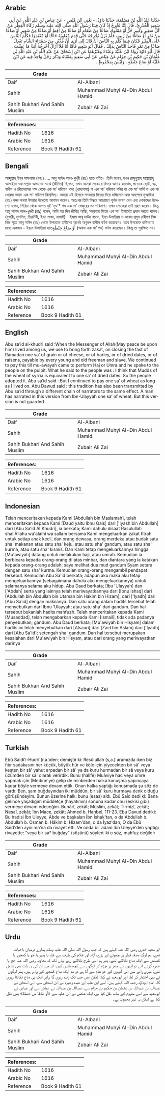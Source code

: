 ## Arabic


<div dir="rtl" lang="ar" style={{fontSize:'larger',backgroundColor:'#f8f9fa',padding:20}}>
حَدَّثَنَا عَبْدُ اللَّهِ بْنُ مَسْلَمَةَ، حَدَّثَنَا دَاوُدُ، - يَعْنِي ابْنَ قَيْسٍ - عَنْ عِيَاضِ بْنِ عَبْدِ اللَّهِ، عَنْ أَبِي سَعِيدٍ الْخُدْرِيِّ، قَالَ كُنَّا نُخْرِجُ إِذْ كَانَ فِينَا رَسُولُ اللَّهِ صلى الله عليه وسلم زَكَاةَ الْفِطْرِ عَنْ كُلِّ صَغِيرٍ وَكَبِيرٍ حُرٍّ أَوْ مَمْلُوكٍ صَاعًا مِنْ طَعَامٍ أَوْ صَاعًا مِنْ أَقِطٍ أَوْ صَاعًا مِنْ شَعِيرٍ أَوْ صَاعًا مِنْ تَمْرٍ أَوْ صَاعًا مِنْ زَبِيبٍ فَلَمْ نَزَلْ نُخْرِجُهُ حَتَّى قَدِمَ مُعَاوِيَةُ حَاجًّا أَوْ مُعْتَمِرًا فَكَلَّمَ النَّاسَ عَلَى الْمِنْبَرِ فَكَانَ فِيمَا كَلَّمَ بِهِ النَّاسَ أَنْ قَالَ إِنِّي أَرَى أَنَّ مُدَّيْنِ مِنْ سَمْرَاءِ الشَّامِ تَعْدِلُ صَاعًا مِنْ تَمْرٍ فَأَخَذَ النَّاسُ بِذَلِكَ ‏.‏ فَقَالَ أَبُو سَعِيدٍ فَأَمَّا أَنَا فَلاَ أَزَالُ أُخْرِجُهُ أَبَدًا مَا عِشْتُ ‏.‏ قَالَ أَبُو دَاوُدَ رَوَاهُ ابْنُ عُلَيَّةَ وَعَبْدَةُ وَغَيْرُهُمَا عَنِ ابْنِ إِسْحَاقَ عَنْ عَبْدِ اللَّهِ بْنِ عَبْدِ اللَّهِ بْنِ عُثْمَانَ بْنِ حَكِيمِ بْنِ حِزَامٍ عَنْ عِيَاضٍ عَنْ أَبِي سَعِيدٍ بِمَعْنَاهُ وَذَكَرَ رَجُلٌ وَاحِدٌ فِيهِ عَنِ ابْنِ عُلَيَّةَ أَوْ صَاعَ حِنْطَةٍ ‏.‏ وَلَيْسَ بِمَحْفُوظٍ ‏.‏
</div>
<div style={{backgroundColor:'#f8f9fa',padding:20, marginBottom: 10}}><table> <thead> <tr> <th>Grade</th> <th></th> </tr> </thead> <tbody> <tr><td>Daif</td><td>Al-Albani</td></tr><tr><td>Sahih</td><td>Muhammad Muhyi Al-Din Abdul Hamid</td></tr><tr><td>Sahih Bukhari And Sahih Muslim</td><td>Zubair Ali Zai</td></tr></tbody></table><table> <thead> <tr> <th>References:</th> <th></th> </tr> </thead> <tbody><tr><td>Hadith No</td><td>1616</td></tr><tr><td>Arabic No</td><td>1616</td></tr><tr><td>Reference</td><td>Book 9 Hadith 61</td></tr></tbody></table></div>

## Bengali


<div dir="ltr" lang="bn" style={{fontSize:'larger',backgroundColor:'#f8f9fa',padding:20}}>
আব্দুল্লাহ্‌ ইব্‌ন মাসলামা (রহঃ) .... আবু সাঈদ আল-খুদ্‌রী (রাঃ) হতে বর্ণিত। তিনি বলেন, যখন রাসূলুল্লাহ্‌ সাল্লাল্লাহু আলাইহে ওয়াসাল্লাম আমাদের মাঝে (জীবিত) ছিলেন, তখন আমরা সদ্‌কায়ে ফিতর আদায় করতাম, প্রত্যেক ছোট, বড়, স্বাধীন ও ক্রীতদাসের পক্ষ থেকে এক সা’ পরিমাণ খাদ্য (খাদ্যশস্য) বা এক সা’ পরিমাণ পনির বা এক সা’ বার্লি বা এক সা খোরমা অথবা এক সা’ পরিমাণ কিস্‌মিস্‌। আমরা এই হিসাবে সদকায়ে ফিতর দিয়ে যাচ্ছিলাম এবং অবশেষে মুআবিয়া (রাঃ) হজ্জ অথবা উমরার উদ্দেশ্যে আগমন করেন। অতঃপর তিনি মিম্বরে আরোহণ পূর্বক ভাষণ দেন এবং লোকদের উদ্দেশ্যে বলেন, সিরিয়া থেকে আগত দুই ‘মুদ্দ’* গম এক সা’ খেজুরের সম পরিমাণ। তখন লোকেরা তাই গ্রহণ করেন। কিন্তু আবু সাঈদ আল-খুদরী (রাঃ) বলেন, আমি যত দিন জীবিত আছি, সদ্‌কায়ে ফিতর এক সা’ হিসাবেই প্রদান করতে থাকব। (বুখারী, মুসলিম, তিরমিযী, ইব্‌ন মাজা, নাসাঈ)। ইমাম আবূ দাউদ বলেন, ইব্‌ন উলাইয়্যা ও আবদা প্রমুখ রাবীগণ নিজ নিজ সূত্রে আবু সাঈদ (রাঃ) থেকে উপরোক্ত হাদীসের অর্থের অনুরূপ হাদীস বর্ণনা করেছেন। তবে উপরোক্ত রাবীগণের মধ্যে একজন – ইব্‌নে উলাইয়্যা হতেأَوْ صَاعَ حِنْطَةٍ (অথবা এক সা’ গম) বর্ণনা করেছেন। কিন্তু তা সুরক্ষিত নয়।
</div>
<div style={{backgroundColor:'#f8f9fa',padding:20, marginBottom: 10}}><table> <thead> <tr> <th>Grade</th> <th></th> </tr> </thead> <tbody> <tr><td>Daif</td><td>Al-Albani</td></tr><tr><td>Sahih</td><td>Muhammad Muhyi Al-Din Abdul Hamid</td></tr><tr><td>Sahih Bukhari And Sahih Muslim</td><td>Zubair Ali Zai</td></tr></tbody></table><table> <thead> <tr> <th>References:</th> <th></th> </tr> </thead> <tbody><tr><td>Hadith No</td><td>1616</td></tr><tr><td>Arabic No</td><td>1616</td></tr><tr><td>Reference</td><td>Book 9 Hadith 61</td></tr></tbody></table></div>

## English


<div dir="ltr" lang="en" style={{fontSize:'larger',backgroundColor:'#f8f9fa',padding:20}}>
Abu sa’id al-khudri said :When the Messenger of Allah(May peace be upon him) lived among us, we use to bring forth zakat, on closing the fast of Ramadan one sa’ of grain or of cheese, or of barley, or of dried dates, or of raisens, payable by every young and old freeman and slave. We continued to pay this till mu-awayah came to perform Haj or Umra and he spoke to the people on the pulpit. What he said to the people was : I think that Mudds of the wheat of syrria is equivalent to one sa’ of dried dates. So the people adopted it. Abu sa’id said : But I continued to pay one sa’ of wheat as long as I lived on. Abu Dawud said : this tradition has also been transmitted by Abu sa’id through a different chain of narrators to the same effect. A man has narrated in this version from Ibn-Ulayyah one sa’ of wheat. But this version is not guarded
</div>
<div style={{backgroundColor:'#f8f9fa',padding:20, marginBottom: 10}}><table> <thead> <tr> <th>Grade</th> <th></th> </tr> </thead> <tbody> <tr><td>Daif</td><td>Al-Albani</td></tr><tr><td>Sahih</td><td>Muhammad Muhyi Al-Din Abdul Hamid</td></tr><tr><td>Sahih Bukhari And Sahih Muslim</td><td>Zubair Ali Zai</td></tr></tbody></table><table> <thead> <tr> <th>References:</th> <th></th> </tr> </thead> <tbody><tr><td>Hadith No</td><td>1616</td></tr><tr><td>Arabic No</td><td>1616</td></tr><tr><td>Reference</td><td>Book 9 Hadith 61</td></tr></tbody></table></div>

## Indonesian


<div dir="ltr" lang="id" style={{fontSize:'larger',backgroundColor:'#f8f9fa',padding:20}}>
Telah menceritakan kepada Kami [Abdullah bin Maslamah], telah menceritakan kepada Kami [Daud yaitu Ibnu Qais] dari ['Iyash bin Abdullah] dari [Abu Sa'id Al Khudri], ia berkata; Kami dahulu disaat Rasulullah shallAllahu wa'alaihi wa sallam bersama Kami mengeluarkan zakat fitrah untuk setiap anak kecil, dan orang dewasa, orang merdeka atau budak satu sha' makanan atau satu sha' keju, atau satu sha' gandum, atau satu sha' kurma, atau satu sha' kismis. Dan Kami tetap mengeluarkannya hingga [Mu'awiyah] datang untuk melakukan haji, atau umrah. Kemudian ia berbicara kepada orang-orang di atas minbar, dan diantara yang ia katakan kepada orang-orang adalah; saya melihat dua mud gandum Syam setara dengan satu sha' kurma. Kemudian orang-orang mengambil pendapat tersebut. Kemudian Abu Sa'id berkata; adapun aku maka aku tetap mengeluarkannya (sebagaimana dahulu aku mengeluarkannya) untuk selamanya selama aku hidup. Abu Daud berkata; [Ibu 'Ulayyah] dan ['Abdah] serta yang lainnya telah meriwayatkannya dari [Ibnu Ishaq] dari [Abdullah bin Abdullah bin Utsman bin Hakim bin Hizam], dari ['Iyadh] dari [Abu Sa'id] dengan maknanya. Dan satu orang dalam hadits tersebut telah menyebutkan dari Ibnu 'Ulayyah; atau satu sha' dari gandum. Dan hal tersebut bukanlah hadits mahfuzh. Telah menceritakan kepada Kami [Musaddad], telah mengabarkan kepada Kami [Ismail], tidak ada padanya penyebutkan; gandum. Abu Daud berkata; [Mu'awiyah bin Hisyam] dalam hadits ini telah menyebutkan dari [Atsauri] dari [Zaid bin Aslam] dari ['Iyadh] dari [Abu Sa'id]; setengah sha' gandum. Dan hal tersebut merupakan kesalahan dari Mu'awiyah bin Hisyam, atau dari orang yang meriwayatkan darinya
</div>
<div style={{backgroundColor:'#f8f9fa',padding:20, marginBottom: 10}}><table> <thead> <tr> <th>Grade</th> <th></th> </tr> </thead> <tbody> <tr><td>Daif</td><td>Al-Albani</td></tr><tr><td>Sahih</td><td>Muhammad Muhyi Al-Din Abdul Hamid</td></tr><tr><td>Sahih Bukhari And Sahih Muslim</td><td>Zubair Ali Zai</td></tr></tbody></table><table> <thead> <tr> <th>References:</th> <th></th> </tr> </thead> <tbody><tr><td>Hadith No</td><td>1616</td></tr><tr><td>Arabic No</td><td>1616</td></tr><tr><td>Reference</td><td>Book 9 Hadith 61</td></tr></tbody></table></div>

## Turkish


<div dir="ltr" lang="tr" style={{fontSize:'larger',backgroundColor:'#f8f9fa',padding:20}}>
Ebû Saidi'l-Hudrî (r.a.)den; demiştir ki: Resûlullah (s,a.) aramızda iken biz fıtır sadakasını her küçük, büyük hür ve köle için yiyecekten bir sâ' veya keşten bir sâ' yahut arpadan bir sâ' ya da kuru hurmadan bir sâ veya kuru üzümden bir sâ' olarak verirdik. Bunu (halife) Muâviye hac veya umre yapmak için (Medine'ye) gelip de minberden halka konuşma yapıncaya kadar böyle vermeye devam ettik. Onun halka yaptığı konuşmada şu söz de vardı: Ben, şam buğdayından iki müddün, bir sâ' kuru hurmaya denk olduğu görüşündeyim. Bunun üzerine halk, bunu (esas) aldı. Ebû Said dedi ki: Bana gelince yaşadığım müddetçe (hayatımın) sonuna kadar onu (eskisi gibi) vermeye devam edeceğim. Buhârî, zekât; Müslim, zekât; Tirmizî, zekât; Nesaî, zekât; îbn Mace, zekât; Ahmed b. Hanbel, 111-23. Ebu Davud dediki: Bu hadisi İbn Uleyye, Abde ve başkaları İbn İshak'tan, o da Abdullah b. Abdullah b. Osman b. Hâkim b. Hizam'dan, o da İyaz'dan, O da Ebû Said'den aynı ma’na da rivayet etti. Ve onda bir adam İbn Uleyye'den yaptığı rivayette: "veya bir sa* buğday" (sözünü) söyledi ki o söz, mahfuz değildir
</div>
<div style={{backgroundColor:'#f8f9fa',padding:20, marginBottom: 10}}><table> <thead> <tr> <th>Grade</th> <th></th> </tr> </thead> <tbody> <tr><td>Daif</td><td>Al-Albani</td></tr><tr><td>Sahih</td><td>Muhammad Muhyi Al-Din Abdul Hamid</td></tr><tr><td>Sahih Bukhari And Sahih Muslim</td><td>Zubair Ali Zai</td></tr></tbody></table><table> <thead> <tr> <th>References:</th> <th></th> </tr> </thead> <tbody><tr><td>Hadith No</td><td>1616</td></tr><tr><td>Arabic No</td><td>1616</td></tr><tr><td>Reference</td><td>Book 9 Hadith 61</td></tr></tbody></table></div>

## Urdu


<div dir="rtl" lang="ur" style={{fontSize:'larger',backgroundColor:'#f8f9fa',padding:20}}>
ابو سعید خدری رضی اللہ عنہ کہتے ہیں کہ جب رسول اللہ صلی اللہ علیہ وسلم ہمارے درمیان باحیات تھے، ہم لوگ صدقہ فطر ہر چھوٹے اور بڑے، آزاد اور غلام کی طرف سے غلہ یا پنیر یا جو یا کھجور یا کشمش سے ایک صاع نکالتے تھے، پھر ہم اسی طرح نکالتے رہے یہاں تک کہ معاویہ رضی اللہ عنہ حج یا عمرہ کرنے آئے تو انہوں نے منبر پر چڑھ کر لوگوں سے کچھ باتیں کیں، ان میں ان کی یہ بات بھی شامل تھی: میری رائے میں اس گیہوں کے جو شام سے آتا ہے دو مد ایک صاع کھجور کے برابر ہیں، پھر لوگوں نے یہی اختیار کر لیا، اور ابوسعید نے کہا: لیکن میں جب تک زندہ رہوں گا برابر ایک ہی صاع نکالتا رہوں گا۔ امام ابوداؤد رحمہ اللہ کہتے ہیں: اسے ابن علیہ اور عبدہ وغیرہ نے ابن اسحاق سے، ابی اسحاق نے عبداللہ بن عبداللہ بن عثمان بن حکیم بن حزام سے، عبداللہ بن عبداللہ نے عیاض سے اور عیاض نے ابوسعید سے اسی مفہوم کے ساتھ نقل کیا ہے، ایک شخص نے ابن علیہ سے «أو صاعًا من حنطة» بھی نقل کیا ہے لیکن یہ غیر محفوظ ہے۔
</div>
<div style={{backgroundColor:'#f8f9fa',padding:20, marginBottom: 10}}><table> <thead> <tr> <th>Grade</th> <th></th> </tr> </thead> <tbody> <tr><td>Daif</td><td>Al-Albani</td></tr><tr><td>Sahih</td><td>Muhammad Muhyi Al-Din Abdul Hamid</td></tr><tr><td>Sahih Bukhari And Sahih Muslim</td><td>Zubair Ali Zai</td></tr></tbody></table><table> <thead> <tr> <th>References:</th> <th></th> </tr> </thead> <tbody><tr><td>Hadith No</td><td>1616</td></tr><tr><td>Arabic No</td><td>1616</td></tr><tr><td>Reference</td><td>Book 9 Hadith 61</td></tr></tbody></table></div>